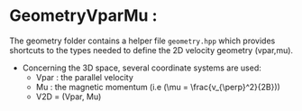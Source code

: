 # GeometryVparMu : 

The geometry folder contains a helper file `geometry.hpp` which provides shortcuts to the types needed to define the 2D velocity geometry (vpar,mu).
- Concerning the 3D space, several coordinate systems are used:
  * Vpar : the parallel velocity 
  * Mu : the magnetic momentum (i.e \(\mu = \frac{v_{\perp}^2}{2B}\))
  * V2D = (Vpar, Mu)




